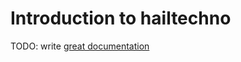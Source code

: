 # Introduction to hailtechno

TODO: write [great documentation](http://jacobian.org/writing/what-to-write/)
